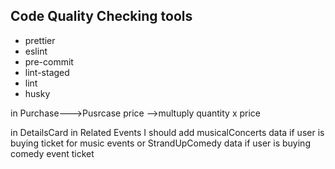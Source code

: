 ## Code Quality Checking tools

* prettier
* eslint
* pre-commit
* lint-staged
* lint
* husky


in Purchase--->Pusrcase price -->multuply quantity x price


in DetailsCard in Related Events I should add musicalConcerts data if user is buying ticket for music events or StrandUpComedy data if user is buying comedy event ticket